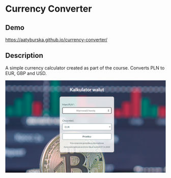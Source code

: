 # Currency Converter 

## Demo
https://aatyburska.github.io/currency-converter/

## Description
A simple currency calculator created as part of the course. Converts PLN to EUR, GBP and USD.

![Page](https://github.com/aatyburska/currency-converter/blob/main/images/readme(2).png?raw=true)

